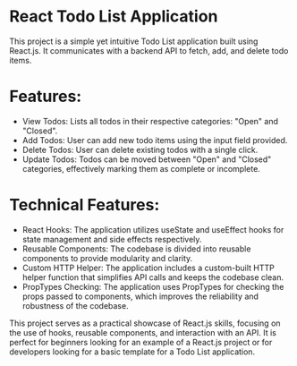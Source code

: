 # React Todo List Application
This project is a simple yet intuitive Todo List application built using React.js. It communicates with a backend API to fetch, add, and delete todo items.

# Features:
  * View Todos: Lists all todos in their respective categories: "Open" and "Closed".
  * Add Todos: User can add new todo items using the input field provided.
  * Delete Todos: User can delete existing todos with a single click.
  * Update Todos: Todos can be moved between "Open" and "Closed" categories, effectively marking them as complete or incomplete.
 
# Technical Features:
  * React Hooks: The application utilizes useState and useEffect hooks for state management and side effects respectively.
  * Reusable Components: The codebase is divided into reusable components to provide modularity and clarity.
  * Custom HTTP Helper: The application includes a custom-built HTTP helper function that simplifies API calls and keeps the codebase clean.
  * PropTypes Checking: The application uses PropTypes for checking the props passed to components, which improves the reliability and           robustness of the codebase.

This project serves as a practical showcase of React.js skills, focusing on the use of hooks, reusable components, and interaction with an API. It is perfect for beginners looking for an example of a React.js project or for developers looking for a basic template for a Todo List application.
